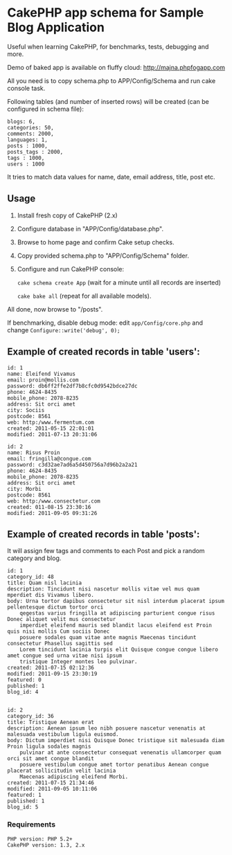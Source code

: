 # CakePHP app schema for Sample Blog Application

Useful when learning CakePHP, for benchmarks, tests, debugging and more.

Demo of baked app is available on fluffy cloud: http://majna.phpfogapp.com

All you need is to copy schema.php to APP/Config/Schema and run cake console task.

Following tables (and number of inserted rows) will be created (can be configured in schema file):

	blogs: 6, 
	categories: 50, 
	comments: 2000, 
	languages: 1,
	posts : 1000,
	posts_tags : 2000,
	tags : 1000, 
	users : 1000

It tries to match data values for name, date, email address, title, post etc.

## Usage

1. Install fresh copy of CakePHP (2.x)
2. Configure database in "APP/Config/database.php".
3. Browse to home page and confirm Cake setup checks.
4. Copy provided schema.php to "APP/Config/Schema" folder.
5. Configure and run CakePHP console: 

    `cake schema create App` (wait for a minute until all records are inserted)

    `cake bake all` (repeat for all available models).

All done, now browse to "/posts".

If benchmarking, disable debug mode: edit `app/Config/core.php` and change `Configure::write('debug', 0);`


## Example of created records in table 'users':

	id: 1
	name: Eleifend Vivamus
	email: proin@mollis.com
	password: db6ff2ffe2df7b8cfc0d9542bdce27dc
	phone: 4624-8435
	mobile_phone: 2078-8235
	address: Sit orci amet
	city: Sociis
	postcode: 8561
	web: http:/www.fermentum.com
	created: 2011-05-15 22:01:01
	modified: 2011-07-13 20:31:06

	id: 2
	name: Risus Proin
	email: fringilla@congue.com
	password: c3d32ae7ad6a5d450756a7d96b2a2a21
	phone: 4624-8435
	mobile_phone: 2078-8235
	address: Sit orci amet
	city: Morbi
	postcode: 8561
	web: http:/www.consectetur.com
	created: 011-08-15 23:30:16
	modified: 2011-09-05 09:31:26

## Example of created records in table 'posts':

It will assign few tags and comments to each Post and pick a random category and blog.

	id: 1
	category_id: 48
	title: Quam nisl lacinia
	description: Tincidunt nisi nascetur mollis vitae vel mus quam mperdiet dis Vivamus libero.
	body: Urna tortor dapibus consectetur sit nisl interdum placerat ipsum pellentesque dictum tortor orci  
		qegestas varius fringilla at adipiscing parturient congue risus Donec aliquet velit mus consectetur 
		imperdiet eleifend mauris sed blandit lacus eleifend est Proin quis nisi mollis Cum sociis Donec  
		posuere sodales quam vitae ante magnis Maecenas tincidunt consectetur Phasellus sagittis sed 
		Lorem tincidunt lacinia turpis elit Quisque congue congue libero amet congue sed urna vitae nisi ipsum 
		tristique Integer montes leo pulvinar.
	created: 2011-07-15 02:12:36
	modified: 2011-09-15 23:30:19
	featured: 0
	published: 1
	blog_id: 4


	id: 2
	category_id: 36
	title: Tristique Aenean erat
	description: Aenean ipsum leo nibh posuere nascetur venenatis at malesuada vestibulum ligula euismod.
	body: Dictum imperdiet nisi Quisque Donec tristique sit malesuada diam Proin ligula sodales magnis 
		pulvinar at ante consectetur consequat venenatis ullamcorper quam orci sit amet congue blandit  
		posuere vestibulum congue amet tortor penatibus Aenean congue placerat sollicitudin velit lacinia 
		Maecenas adipiscing eleifend Morbi.
	created: 2011-07-15 21:34:46
	modified: 2011-09-05 10:11:06
	featured: 1
	published: 1
	blog_id: 5


### Requirements

    PHP version: PHP 5.2+
    CakePHP version: 1.3, 2.x
